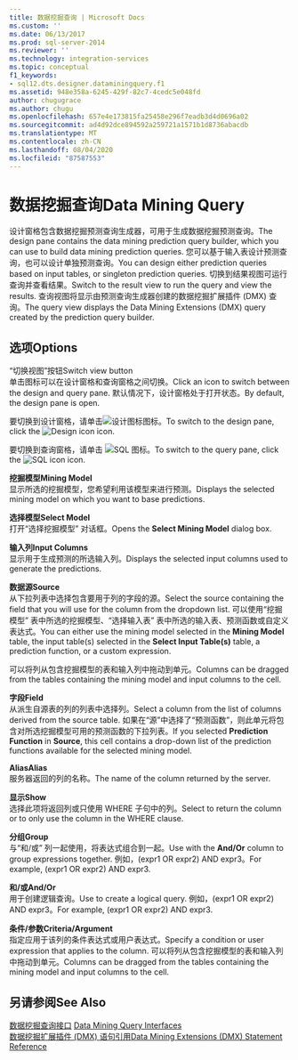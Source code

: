 ```yaml
---
title: 数据挖掘查询 | Microsoft Docs
ms.custom: ''
ms.date: 06/13/2017
ms.prod: sql-server-2014
ms.reviewer: ''
ms.technology: integration-services
ms.topic: conceptual
f1_keywords:
- sql12.dts.designer.dataminingquery.f1
ms.assetid: 948e358a-6245-429f-82c7-4cedc5e048fd
author: chugugrace
ms.author: chugu
ms.openlocfilehash: 657e4e173815fa25458e296f7eadb3d4d0696a02
ms.sourcegitcommit: ad4d92dce894592a259721a1571b1d8736abacdb
ms.translationtype: MT
ms.contentlocale: zh-CN
ms.lasthandoff: 08/04/2020
ms.locfileid: "87587553"
---
```

# <a name="data-mining-query"></a><span data-ttu-id="7e3d5-102">数据挖掘查询</span><span class="sxs-lookup"><span data-stu-id="7e3d5-102">Data Mining Query</span></span>
  <span data-ttu-id="7e3d5-103">设计窗格包含数据挖掘预测查询生成器，可用于生成数据挖掘预测查询。</span><span class="sxs-lookup"><span data-stu-id="7e3d5-103">The design pane contains the data mining prediction query builder, which you can use to build data mining prediction queries.</span></span> <span data-ttu-id="7e3d5-104">您可以基于输入表设计预测查询，也可以设计单独预测查询。</span><span class="sxs-lookup"><span data-stu-id="7e3d5-104">You can design either prediction queries based on input tables, or singleton prediction queries.</span></span> <span data-ttu-id="7e3d5-105">切换到结果视图可运行查询并查看结果。</span><span class="sxs-lookup"><span data-stu-id="7e3d5-105">Switch to the result view to run the query and view the results.</span></span> <span data-ttu-id="7e3d5-106">查询视图将显示由预测查询生成器创建的数据挖掘扩展插件 (DMX) 查询。</span><span class="sxs-lookup"><span data-stu-id="7e3d5-106">The query view displays the Data Mining Extensions (DMX) query created by the prediction query builder.</span></span>  
  
## <a name="options"></a><span data-ttu-id="7e3d5-107">选项</span><span class="sxs-lookup"><span data-stu-id="7e3d5-107">Options</span></span>  
 <span data-ttu-id="7e3d5-108">“切换视图”按钮</span><span class="sxs-lookup"><span data-stu-id="7e3d5-108">Switch view button</span></span>  
 <span data-ttu-id="7e3d5-109">单击图标可以在设计窗格和查询窗格之间切换。</span><span class="sxs-lookup"><span data-stu-id="7e3d5-109">Click an icon to switch between the design and query pane.</span></span> <span data-ttu-id="7e3d5-110">默认情况下，设计窗格处于打开状态。</span><span class="sxs-lookup"><span data-stu-id="7e3d5-110">By default, the design pane is open.</span></span>  
  
 <span data-ttu-id="7e3d5-111">要切换到设计窗格，请单击![设计图标](../media/ssis-designicon.gif "设计图标")图标。</span><span class="sxs-lookup"><span data-stu-id="7e3d5-111">To switch to the design pane, click the ![Design icon](../media/ssis-designicon.gif "Design icon") icon.</span></span>  
  
 <span data-ttu-id="7e3d5-112">要切换到查询窗格，请单击 ![SQL 图标](../media/ssis-queryicon.gif "SQL 图标")。</span><span class="sxs-lookup"><span data-stu-id="7e3d5-112">To switch to the query pane, click the ![SQL icon](../media/ssis-queryicon.gif "SQL icon") icon.</span></span>  
  
 <span data-ttu-id="7e3d5-113">**挖掘模型**</span><span class="sxs-lookup"><span data-stu-id="7e3d5-113">**Mining Model**</span></span>  
 <span data-ttu-id="7e3d5-114">显示所选的挖掘模型，您希望利用该模型来进行预测。</span><span class="sxs-lookup"><span data-stu-id="7e3d5-114">Displays the selected mining model on which you want to base predictions.</span></span>  
  
 <span data-ttu-id="7e3d5-115">**选择模型**</span><span class="sxs-lookup"><span data-stu-id="7e3d5-115">**Select Model**</span></span>  
 <span data-ttu-id="7e3d5-116">打开“选择挖掘模型”  对话框。</span><span class="sxs-lookup"><span data-stu-id="7e3d5-116">Opens the **Select Mining Model** dialog box.</span></span>  
  
 <span data-ttu-id="7e3d5-117">**输入列**</span><span class="sxs-lookup"><span data-stu-id="7e3d5-117">**Input Columns**</span></span>  
 <span data-ttu-id="7e3d5-118">显示用于生成预测的所选输入列。</span><span class="sxs-lookup"><span data-stu-id="7e3d5-118">Displays the selected input columns used to generate the predictions.</span></span>  
  
 <span data-ttu-id="7e3d5-119">**数据源**</span><span class="sxs-lookup"><span data-stu-id="7e3d5-119">**Source**</span></span>  
 <span data-ttu-id="7e3d5-120">从下拉列表中选择包含要用于列的字段的源。</span><span class="sxs-lookup"><span data-stu-id="7e3d5-120">Select the source containing the field that you will use for the column from the dropdown list.</span></span> <span data-ttu-id="7e3d5-121">可以使用“挖掘模型”  表中所选的挖掘模型、“选择输入表”  表中所选的输入表、预测函数或自定义表达式。</span><span class="sxs-lookup"><span data-stu-id="7e3d5-121">You can either use the mining model selected in the **Mining Model** table, the input table(s) selected in the **Select Input Table(s)** table, a prediction function, or a custom expression.</span></span>  
  
 <span data-ttu-id="7e3d5-122">可以将列从包含挖掘模型的表和输入列中拖动到单元。</span><span class="sxs-lookup"><span data-stu-id="7e3d5-122">Columns can be dragged from the tables containing the mining model and input columns to the cell.</span></span>  
  
 <span data-ttu-id="7e3d5-123">**字段**</span><span class="sxs-lookup"><span data-stu-id="7e3d5-123">**Field**</span></span>  
 <span data-ttu-id="7e3d5-124">从派生自源表的列的列表中选择列。</span><span class="sxs-lookup"><span data-stu-id="7e3d5-124">Select a column from the list of columns derived from the source table.</span></span> <span data-ttu-id="7e3d5-125">如果在“源”中选择了“预测函数”，则此单元将包含对所选挖掘模型可用的预测函数的下拉列表。</span><span class="sxs-lookup"><span data-stu-id="7e3d5-125">If you selected **Prediction Function** in **Source**, this cell contains a drop-down list of the prediction functions available for the selected mining model.</span></span>  
  
 <span data-ttu-id="7e3d5-126">**Alias**</span><span class="sxs-lookup"><span data-stu-id="7e3d5-126">**Alias**</span></span>  
 <span data-ttu-id="7e3d5-127">服务器返回的列的名称。</span><span class="sxs-lookup"><span data-stu-id="7e3d5-127">The name of the column returned by the server.</span></span>  
  
 <span data-ttu-id="7e3d5-128">**显示**</span><span class="sxs-lookup"><span data-stu-id="7e3d5-128">**Show**</span></span>  
 <span data-ttu-id="7e3d5-129">选择此项将返回列或只使用 WHERE 子句中的列。</span><span class="sxs-lookup"><span data-stu-id="7e3d5-129">Select to return the column or to only use the column in the WHERE clause.</span></span>  
  
 <span data-ttu-id="7e3d5-130">**分组**</span><span class="sxs-lookup"><span data-stu-id="7e3d5-130">**Group**</span></span>  
 <span data-ttu-id="7e3d5-131">与“和/或”  列一起使用，将表达式组合到一起。</span><span class="sxs-lookup"><span data-stu-id="7e3d5-131">Use with the **And/Or** column to group expressions together.</span></span> <span data-ttu-id="7e3d5-132">例如，(expr1 OR expr2) AND expr3。</span><span class="sxs-lookup"><span data-stu-id="7e3d5-132">For example, (expr1 OR expr2) AND expr3.</span></span>  
  
 <span data-ttu-id="7e3d5-133">**和/或**</span><span class="sxs-lookup"><span data-stu-id="7e3d5-133">**And/Or**</span></span>  
 <span data-ttu-id="7e3d5-134">用于创建逻辑查询。</span><span class="sxs-lookup"><span data-stu-id="7e3d5-134">Use to create a logical query.</span></span> <span data-ttu-id="7e3d5-135">例如，(expr1 OR expr2) AND expr3。</span><span class="sxs-lookup"><span data-stu-id="7e3d5-135">For example, (expr1 OR expr2) AND expr3.</span></span>  
  
 <span data-ttu-id="7e3d5-136">**条件/参数**</span><span class="sxs-lookup"><span data-stu-id="7e3d5-136">**Criteria/Argument**</span></span>  
 <span data-ttu-id="7e3d5-137">指定应用于该列的条件表达式或用户表达式。</span><span class="sxs-lookup"><span data-stu-id="7e3d5-137">Specify a condition or user expression that applies to the column.</span></span> <span data-ttu-id="7e3d5-138">可以将列从包含挖掘模型的表和输入列中拖动到单元。</span><span class="sxs-lookup"><span data-stu-id="7e3d5-138">Columns can be dragged from the tables containing the mining model and input columns to the cell.</span></span>  
  
## <a name="see-also"></a><span data-ttu-id="7e3d5-139">另请参阅</span><span class="sxs-lookup"><span data-stu-id="7e3d5-139">See Also</span></span>  
 <span data-ttu-id="7e3d5-140">[数据挖掘查询接口](https://docs.microsoft.com/analysis-services/data-mining/data-mining-query-tools) </span><span class="sxs-lookup"><span data-stu-id="7e3d5-140">[Data Mining Query Interfaces](https://docs.microsoft.com/analysis-services/data-mining/data-mining-query-tools) </span></span>  
 [<span data-ttu-id="7e3d5-141">数据挖掘扩展插件 (DMX) 语句引用</span><span class="sxs-lookup"><span data-stu-id="7e3d5-141">Data Mining Extensions &#40;DMX&#41; Statement Reference</span></span>](/sql/dmx/data-mining-extensions-dmx-statements)  
  
  
